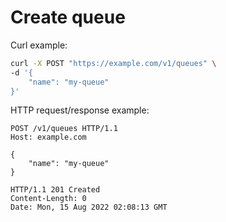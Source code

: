 # Create queue

Curl example:

```sh
curl -X POST "https://example.com/v1/queues" \
-d '{
    "name": "my-queue"
}'
```


HTTP request/response example:

```http
POST /v1/queues HTTP/1.1
Host: example.com

{
    "name": "my-queue"
}

HTTP/1.1 201 Created
Content-Length: 0
Date: Mon, 15 Aug 2022 02:08:13 GMT


```


